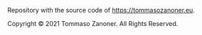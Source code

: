 Repository with the source code of https://tommasozanoner.eu.

Copyright &copy; 2021 Tommaso Zanoner. All Rights Reserved.

